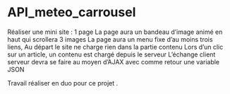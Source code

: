 # API_meteo_carrousel

Réaliser une mini site : 1 page La page aura un bandeau d’image animé en haut qui scrollera 3 images 
La page aura un menu fixe d’au moins trois liens, Au départ le site ne charge rien dans la partie contenu Lors d’un clic sur un article, 
un contenu est chargé depuis le serveur L’échange client serveur devra se faire au moyen d’AJAX avec comme retour une variable JSON

Travail réaliser en duo pour ce projet .
